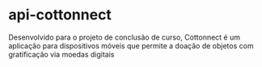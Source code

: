 # api-cottonnect
Desenvolvido para o projeto de conclusão de curso, Cottonnect é um aplicação para dispositivos móveis que permite a doação de objetos com gratificação via moedas digitais
